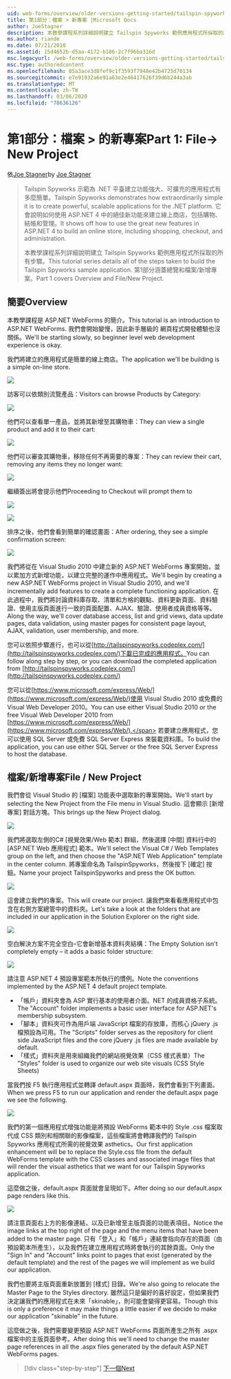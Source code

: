 ```yaml
---
uid: web-forms/overview/older-versions-getting-started/tailspin-spyworks/tailspin-spyworks-part-1
title: 第1部分：檔案 > 新專案 |Microsoft Docs
author: JoeStagner
description: 本教學課程系列詳細說明建立 Tailspin Spyworks 範例應用程式所採取的所有步驟。 第1部分涵蓋總覽和檔案/新增專案。
ms.author: riande
ms.date: 07/21/2010
ms.assetid: 15d4652b-d5aa-4172-b186-2c7f96ba316d
msc.legacyurl: /web-forms/overview/older-versions-getting-started/tailspin-spyworks/tailspin-spyworks-part-1
msc.type: authoredcontent
ms.openlocfilehash: 05a3ace3d8fef9c1f3593f7948e42b4725d70134
ms.sourcegitcommit: e7e91932a6e91a63e2e46417626f39d6b244a3ab
ms.translationtype: MT
ms.contentlocale: zh-TW
ms.lasthandoff: 03/06/2020
ms.locfileid: "78636126"
---
```

# <a name="part-1-file--new-project"></a><span data-ttu-id="a2e37-104">第1部分：檔案 > 的新專案</span><span class="sxs-lookup"><span data-stu-id="a2e37-104">Part 1: File-> New Project</span></span>

<span data-ttu-id="a2e37-105">依[Joe Stagner](https://github.com/JoeStagner)</span><span class="sxs-lookup"><span data-stu-id="a2e37-105">by [Joe Stagner](https://github.com/JoeStagner)</span></span>

> <span data-ttu-id="a2e37-106">Tailspin Spyworks 示範為 .NET 平臺建立功能強大、可擴充的應用程式有多麼簡單。</span><span class="sxs-lookup"><span data-stu-id="a2e37-106">Tailspin Spyworks demonstrates how extraordinarily simple it is to create powerful, scalable applications for the .NET platform.</span></span> <span data-ttu-id="a2e37-107">它會說明如何使用 ASP.NET 4 中的絕佳新功能來建立線上商店，包括購物、結帳和管理。</span><span class="sxs-lookup"><span data-stu-id="a2e37-107">It shows off how to use the great new features in ASP.NET 4 to build an online store, including shopping, checkout, and administration.</span></span>
> 
> <span data-ttu-id="a2e37-108">本教學課程系列詳細說明建立 Tailspin Spyworks 範例應用程式所採取的所有步驟。</span><span class="sxs-lookup"><span data-stu-id="a2e37-108">This tutorial series details all of the steps taken to build the Tailspin Spyworks sample application.</span></span> <span data-ttu-id="a2e37-109">第1部分涵蓋總覽和檔案/新增專案。</span><span class="sxs-lookup"><span data-stu-id="a2e37-109">Part 1 covers Overview and File/New Project.</span></span>

## <a id="_Toc260221666"></a><span data-ttu-id="a2e37-110">簡要</span><span class="sxs-lookup"><span data-stu-id="a2e37-110">Overview</span></span>

<span data-ttu-id="a2e37-111">本教學課程是 ASP.NET WebForms 的簡介。</span><span class="sxs-lookup"><span data-stu-id="a2e37-111">This tutorial is an introduction to ASP.NET WebForms.</span></span> <span data-ttu-id="a2e37-112">我們會開始變慢，因此新手層級的 網頁程式開發體驗也沒關係。</span><span class="sxs-lookup"><span data-stu-id="a2e37-112">We'll be starting slowly, so beginner level web development experience is okay.</span></span>

<span data-ttu-id="a2e37-113">我們將建立的應用程式是簡單的線上商店。</span><span class="sxs-lookup"><span data-stu-id="a2e37-113">The application we'll be building is a simple on-line store.</span></span>

![](tailspin-spyworks-part-1/_static/image1.jpg)

<span data-ttu-id="a2e37-114">訪客可以依類別流覽產品：</span><span class="sxs-lookup"><span data-stu-id="a2e37-114">Visitors can browse Products by Category:</span></span>

![](tailspin-spyworks-part-1/_static/image2.jpg)

<span data-ttu-id="a2e37-115">他們可以查看單一產品，並將其新增至其購物車：</span><span class="sxs-lookup"><span data-stu-id="a2e37-115">They can view a single product and add it to their cart:</span></span>

![](tailspin-spyworks-part-1/_static/image3.jpg)

<span data-ttu-id="a2e37-116">他們可以審查其購物車，移除任何不再需要的專案：</span><span class="sxs-lookup"><span data-stu-id="a2e37-116">They can review their cart, removing any items they no longer want:</span></span>

![](tailspin-spyworks-part-1/_static/image4.jpg)

<span data-ttu-id="a2e37-117">繼續簽出將會提示他們</span><span class="sxs-lookup"><span data-stu-id="a2e37-117">Proceeding to Checkout will prompt them to</span></span>

![](tailspin-spyworks-part-1/_static/image5.jpg)

![](tailspin-spyworks-part-1/_static/image6.jpg)

<span data-ttu-id="a2e37-118">排序之後，他們會看到簡單的確認畫面：</span><span class="sxs-lookup"><span data-stu-id="a2e37-118">After ordering, they see a simple confirmation screen:</span></span>

![](tailspin-spyworks-part-1/_static/image7.jpg)

<span data-ttu-id="a2e37-119">我們將從在 Visual Studio 2010 中建立新的 ASP.NET WebForms 專案開始，並以累加方式新增功能，以建立完整的運作中應用程式。</span><span class="sxs-lookup"><span data-stu-id="a2e37-119">We'll begin by creating a new ASP.NET WebForms project in Visual Studio 2010, and we'll incrementally add features to create a complete functioning application.</span></span> <span data-ttu-id="a2e37-120">在此過程中，我們將討論資料庫存取、清單和方格的觀點、資料更新頁面、資料驗證、使用主版頁面進行一致的頁面配置、AJAX、驗證、使用者成員資格等等。</span><span class="sxs-lookup"><span data-stu-id="a2e37-120">Along the way, we'll cover database access, list and grid views, data update pages, data validation, using master pages for consistent page layout, AJAX, validation, user membership, and more.</span></span>

<span data-ttu-id="a2e37-121">您可以依照步驟進行，也可以從[http://tailspinspyworks.codeplex.com/](http://tailspinspyworks.codeplex.com/)下載已完成的應用程式。</span><span class="sxs-lookup"><span data-stu-id="a2e37-121">You can follow along step by step, or you can download the completed application from [http://tailspinspyworks.codeplex.com/](http://tailspinspyworks.codeplex.com/)</span></span>

<span data-ttu-id="a2e37-122">您可以從[https://www.microsoft.com/express/Web/](https://www.microsoft.com/express/Web/)使用 Visual Studio 2010 或免費的 Visual Web Developer 2010。</span><span class="sxs-lookup"><span data-stu-id="a2e37-122">You can use either Visual Studio 2010 or the free Visual Web Developer 2010 from [https://www.microsoft.com/express/Web/](https://www.microsoft.com/express/Web/).</span></span> <span data-ttu-id="a2e37-123">若要建立應用程式，您可以使用 SQL Server 或免費 SQL Server Express 來裝載資料庫。</span><span class="sxs-lookup"><span data-stu-id="a2e37-123">To build the application, you can use either SQL Server or the free SQL Server Express to host the database.</span></span>

## <a id="_Toc260221667"></a><span data-ttu-id="a2e37-124">檔案/新增專案</span><span class="sxs-lookup"><span data-stu-id="a2e37-124">File / New Project</span></span>

<span data-ttu-id="a2e37-125">我們會從 Visual Studio 的 [檔案] 功能表中選取新的專案開始。</span><span class="sxs-lookup"><span data-stu-id="a2e37-125">We'll start by selecting the New Project from the File menu in Visual Studio.</span></span> <span data-ttu-id="a2e37-126">這會顯示 [新增專案] 對話方塊。</span><span class="sxs-lookup"><span data-stu-id="a2e37-126">This brings up the New Project dialog.</span></span>

![](tailspin-spyworks-part-1/_static/image8.jpg)

<span data-ttu-id="a2e37-127">我們將選取左側的C# [視覺效果/Web 範本] 群組，然後選擇 [中間] 資料行中的 [ASP.NET Web 應用程式] 範本。</span><span class="sxs-lookup"><span data-stu-id="a2e37-127">We'll select the Visual C# / Web Templates group on the left, and then choose the "ASP.NET Web Application" template in the center column.</span></span> <span data-ttu-id="a2e37-128">將專案命名為 TailspinSpyworks，然後按下 [確定] 按鈕。</span><span class="sxs-lookup"><span data-stu-id="a2e37-128">Name your project TailspinSpyworks and press the OK button.</span></span>

![](tailspin-spyworks-part-1/_static/image9.jpg)

<span data-ttu-id="a2e37-129">這會建立我們的專案。</span><span class="sxs-lookup"><span data-stu-id="a2e37-129">This will create our project.</span></span> <span data-ttu-id="a2e37-130">讓我們來看看應用程式中包含在右側方案總管中的資料夾。</span><span class="sxs-lookup"><span data-stu-id="a2e37-130">Let's take a look at the folders that are included in our application in the Solution Explorer on the right side.</span></span>

![](tailspin-spyworks-part-1/_static/image10.jpg)

<span data-ttu-id="a2e37-131">空白解決方案不完全空白–它會新增基本資料夾結構：</span><span class="sxs-lookup"><span data-stu-id="a2e37-131">The Empty Solution isn't completely empty – it adds a basic folder structure:</span></span>

![](tailspin-spyworks-part-1/_static/image1.png)

<span data-ttu-id="a2e37-132">請注意 ASP.NET 4 預設專案範本所執行的慣例。</span><span class="sxs-lookup"><span data-stu-id="a2e37-132">Note the conventions implemented by the ASP.NET 4 default project template.</span></span>

- <span data-ttu-id="a2e37-133">「帳戶」資料夾會為 ASP 實行基本的使用者介面。NET 的成員資格子系統。</span><span class="sxs-lookup"><span data-stu-id="a2e37-133">The "Account" folder implements a basic user interface for ASP.NET's membership subsystem.</span></span>
- <span data-ttu-id="a2e37-134">「腳本」資料夾可作為用戶端 JavaScript 檔案的存放庫，而核心 jQuery .js 檔預設為可用。</span><span class="sxs-lookup"><span data-stu-id="a2e37-134">The "Scripts" folder serves as the repository for client side JavaScript files and the core jQuery .js files are made available by default.</span></span>
- <span data-ttu-id="a2e37-135">「樣式」資料夾是用來組織我們的網站視覺效果（CSS 樣式表單）</span><span class="sxs-lookup"><span data-stu-id="a2e37-135">The "Styles" folder is used to organize our web site visuals (CSS Style Sheets)</span></span>

<span data-ttu-id="a2e37-136">當我們按 F5 執行應用程式並轉譯 default.aspx 頁面時，我們會看到下列畫面。</span><span class="sxs-lookup"><span data-stu-id="a2e37-136">When we press F5 to run our application and render the default.aspx page we see the following.</span></span>

![](tailspin-spyworks-part-1/_static/image11.jpg)

<span data-ttu-id="a2e37-137">我們的第一個應用程式增強功能是將預設 WebForms 範本中的 Style .css 檔案取代成 CSS 類別和相關聯的影像檔案，這些檔案將會轉譯我們的 Tailspin Spyworks 應用程式所需的視覺效果 asthetics。</span><span class="sxs-lookup"><span data-stu-id="a2e37-137">Our first application enhancement will be to replace the Style.css file from the default WebForms template with the CSS classes and associated image files that will render the visual asthetics that we want for our Tailspin Spyworks application.</span></span>

<span data-ttu-id="a2e37-138">這麼做之後，default.aspx 頁面就會呈現如下。</span><span class="sxs-lookup"><span data-stu-id="a2e37-138">After doing so our default.aspx page renders like this.</span></span>

![](tailspin-spyworks-part-1/_static/image12.jpg)

<span data-ttu-id="a2e37-139">請注意頁面右上方的影像連結，以及已新增至主版頁面的功能表項目。</span><span class="sxs-lookup"><span data-stu-id="a2e37-139">Notice the image links at the top right of the page and the menu items that have been added to the master page.</span></span> <span data-ttu-id="a2e37-140">只有「登入」和「帳戶」連結會指向存在的頁面（由預設範本所產生），以及我們在建立應用程式時將會執行的其餘頁面。</span><span class="sxs-lookup"><span data-stu-id="a2e37-140">Only the "Sign In" and "Account" links point to pages that exist (generated by the default template) and the rest of the pages we will implement as we build our application.</span></span>

<span data-ttu-id="a2e37-141">我們也要將主版頁面重新放置到 [樣式] 目錄。</span><span class="sxs-lookup"><span data-stu-id="a2e37-141">We're also going to relocate the Master Page to the Styles directory.</span></span> <span data-ttu-id="a2e37-142">雖然這只是偏好的喜好設定，但如果我們決定讓我們的應用程式在未來「skinable」，則可能會變得更容易。</span><span class="sxs-lookup"><span data-stu-id="a2e37-142">Though this is only a preference it may make things a little easier if we decide to make our application "skinable" in the future.</span></span>

<span data-ttu-id="a2e37-143">這麼做之後，我們需要變更預設 ASP.NET WebForms 頁面所產生之所有 .aspx 檔案中的主版頁面參考。</span><span class="sxs-lookup"><span data-stu-id="a2e37-143">After doing this we'll need to change the master page references in all the .aspx files generated by the default ASP.NET WebForms pages.</span></span>

> [!div class="step-by-step"]
> [<span data-ttu-id="a2e37-144">下一個</span><span class="sxs-lookup"><span data-stu-id="a2e37-144">Next</span></span>](tailspin-spyworks-part-2.md)
